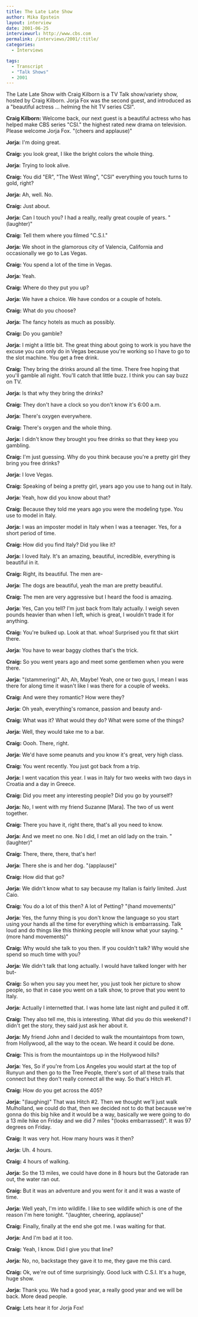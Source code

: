 ```yaml
---
title: The Late Late Show
author: Mika Epstein
layout: interview
date: 2001-06-25
interviewurl: http://www.cbs.com
permalink: /interviews/2001/:title/
categories:
  - Interviews

tags:
  - Transcript
  - "Talk Shows"
  - 2001
---
```

The Late Late Show with Craig Kilborn is a TV Talk show/variety show, hosted by Craig Kilborn. Jorja Fox was the second guest, and introduced as a "beautiful actress ... helming the hit TV series CSI".

**Craig Kilborn:** Welcome back, our next guest is a beautiful actress who has helped make CBS series "CSI." the highest rated new drama on television. Please welcome Jorja Fox. "(cheers and applause)"

**Jorja:** I'm doing great.

**Craig:** you look great, I like the bright colors the whole thing.

**Jorja:** Trying to look alive.

**Craig:** You did "ER", "The West Wing", "CSI" everything you touch turns to gold, right?

**Jorja:** Ah, well. No.

**Craig:** Just about.

**Jorja:** Can I touch you? I had a really, really great couple of years. "(laughter)"

**Craig:** Tell them where you filmed "C.S.I."

**Jorja:** We shoot in the glamorous city of Valencia, California and occasionally we go to Las Vegas.

**Craig:** You spend a lot of the time in Vegas.

**Jorja:** Yeah.

**Craig:** Where do they put you up?

**Jorja:** We have a choice. We have condos or a couple of hotels.

**Craig:** What do you choose?

**Jorja:** The fancy hotels as much as possibly.

**Craig:** Do you gamble?

**Jorja:** I might a little bit. The great thing about going to work is you have the excuse you can only do in Vegas because you're working so I have to go to the slot machine. You get a free drink.

**Craig:** They bring the drinks around all the time. There free hoping that you'll gamble all night. You'll catch that little buzz. I think you can say buzz on TV.

**Jorja:** Is that why they bring the drinks?

**Craig:** They don't have a clock so you don't know it's 6:00 a.m.

**Jorja:** There's oxygen everywhere.

**Craig:** There's oxygen and the whole thing.

**Jorja:** I didn't know they brought you free drinks so that they keep you gambling.

**Craig:** I'm just guessing. Why do you think because you're a pretty girl they bring you free drinks?

**Jorja:** I love Vegas.

**Craig:** Speaking of being a pretty girl, years ago you use to hang out in Italy.

**Jorja:** Yeah, how did you know about that?

**Craig:** Because they told me years ago you were the modeling type. You use to model in Italy.

**Jorja:** I was an imposter model in Italy when I was a teenager. Yes, for a short period of time.

**Craig:** How did you find Italy? Did you like it?

**Jorja:** I loved Italy. It's an amazing, beautiful, incredible, everything is beautiful in it.

**Craig:** Right, its beautiful. The men are-

**Jorja:** The dogs are beautiful, yeah the man are pretty beautiful.

**Craig:** The men are very aggressive but I heard the food is amazing.

**Jorja:** Yes, Can you tell? I'm just back from Italy actually. I weigh seven pounds heavier than when I left, which is great, I wouldn't trade it for anything.

**Craig:** You're bulked up. Look at that. whoa! Surprised you fit that skirt there.

**Jorja:** You have to wear baggy clothes that's the trick.

**Craig:** So you went years ago and meet some gentlemen when you were there.

**Jorja:** "(stammering)" Ah, Ah, Maybe! Yeah, one or two guys, I mean I was there for along time it wasn't like I was there for a couple of weeks.

**Craig:** And were they romantic? How were they?

**Jorja:** Oh yeah, everything's romance, passion and beauty and-

**Craig:** What was it? What would they do? What were some of the things?

**Jorja:** Well, they would take me to a bar.

**Craig:** Oooh. There, right.

**Jorja:** We'd have some peanuts and you know it's great, very high class.

**Craig:** You went recently. You just got back from a trip.

**Jorja:** I went vacation this year. I was in Italy for two weeks with two days in Croatia and a day in Greece.

**Craig:** Did you meet any interesting people? Did you go by yourself?

**Jorja:** No, I went with my friend Suzanne [Mara]. The two of us went together.

**Craig:** There you have it, right there, that's all you need to know.

**Jorja:** And we meet no one. No I did, I met an old lady on the train. "(laughter)"

**Craig:** There, there, there, that's her!

**Jorja:** There she is and her dog. "(applause)"

**Craig:** How did that go?

**Jorja:** We didn't know what to say because my Italian is fairly limited. Just Caio.

**Craig:** You do a lot of this then? A lot of Petting? "(hand movements)"

**Jorja:** Yes, the funny thing is you don't know the language so you start using your hands all the time for everything which is embarrassing. Talk loud and do things like this thinking people will know what your saying. "(more hand movements)"

**Craig:** Why would she talk to you then. If you couldn't talk? Why would she spend so much time with you?

**Jorja:** We didn't talk that long actually. I would have talked longer with her but-

**Craig:** So when you say you meet her, you just took her picture to show people, so that in case you went on a talk show, to prove that you went to Italy.

**Jorja:** Actually I internetted that. I was home late last night and pulled it off.

**Craig:** They also tell me, this is interesting. What did you do this weekend? I didn't get the story, they said just ask her about it.

**Jorja:** My friend John and I decided to walk the mountaintops from town, from Hollywood, all the way to the ocean. We heard it could be done.

**Craig:** This is from the mountaintops up in the Hollywood hills?

**Jorja:** Yes, So if you're from Los Angeles you would start at the top of Runyun and then go to the Tree People, there's sort of all these trails that connect but they don't really connect all the way. So that's Hitch #1.

**Craig:** How do you get across the 405?

**Jorja:** "(laughing)" That was Hitch #2. Then we thought we'll just walk Mulholland, we could do that, then we decided not to do that because we're gonna do this big hike and it would be a way, basically we were going to do a 13 mile hike on Friday and we did 7 miles "(looks embarrassed)". It was 97 degrees on Friday.

**Craig:** It was very hot. How many hours was it then?

**Jorja:** Uh. 4 hours.

**Craig:** 4 hours of walking.

**Jorja:** So the 13 miles, we could have done in 8 hours but the Gatorade ran out, the water ran out.

**Craig:** But it was an adventure and you went for it and it was a waste of time.

**Jorja:** Well yeah, I'm into wildlife. I like to see wildlife which is one of the reason I'm here tonight. "(laughter, cheering, applause)"

**Craig:** Finally, finally at the end she got me. I was waiting for that.

**Jorja:** And I'm bad at it too.

**Craig:** Yeah, I know. Did I give you that line?

**Jorja:** No, no, backstage they gave it to me, they gave me this card.

**Craig:** Ok, we're out of time surprisingly. Good luck with C.S.I. It's a huge, huge show.

**Jorja:** Thank you. We had a good year, a really good year and we will be back. More dead people.

**Craig:** Lets hear it for Jorja Fox!  